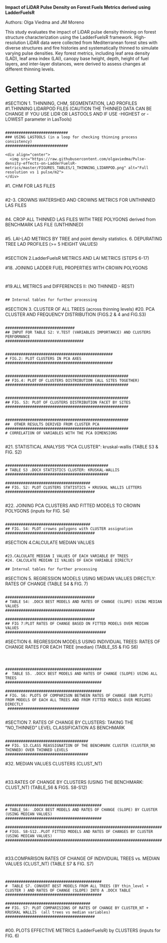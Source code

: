 

**Impact of LiDAR Pulse Density on Forest Fuels Metrics derived using LadderFuelsR**

Authors: Olga Viedma and JM Moreno

This study evaluates the impact of LiDAR pulse density thinning on forest structure characterization using the LadderFuelsR framework. High-resolution LiDAR data were collected from Mediterranean forest sites with diverse structures and fire histories and systematically thinned to simulate varying pulse densities. Key forest metrics, including leaf area density (LAD), leaf area index (LAI), canopy base height, depth, height of fuel layers, and inter-layer distances, were derived to assess changes at different thinning levels.

# Getting Started


#SECTION 1. THINNING, CHM, SEGMENTATION, LAD PROFILES
#1.THINNING LIDARPOD FILES (CAUTION THE THINNED DATA CAN BE CHANGE IF YOU USE LIDR OR LASTOOLS AND IF USE -HIGHEST or -LOWEST parameter in LasTools)
```{r pressure, echo=FALSE}

############################
### USING LASTOOLS (in a loop for checking thinning process consistency)
############################

<div align="center">
  <img src="https://raw.githubusercontent.com/olgaviedma/Pulse-density-effects-on-LadderFuelsR-metrics/master/FIGURES_TABLES/1_THINNING_LIDARPOD.png" alt="Full resolution vs 1 pulse/m2">
</div>

```

#1. CHM FOR LAS FILES
```{r pressure, echo=FALSE}

```
#2-3. CROWNS WATERSHED AND CROWNS METRICS FOR UNTHINNED LAS FILES
```{r pressure, echo=FALSE}

```
#4. CROP ALL THINNED LAS FILES WITH TREE POLYGONS derived from BENCHMARK LAS FILE (UNTHINNED)
```{r pressure, echo=FALSE}

```

#5. LAI-LAD METRICS BY TREE and point density statistics. 6. DEPURATING TREE LAD PROFILES (\>= 5 HEIGHT VALUES)
```{r pressure, echo=FALSE}

```



#SECTION 2.LadderFuelsR METRICS AND LAI METRICS (STEPS 6-17)

#18. JOINING LADDER FUEL PROPERTIES WITH CROWN POLYGONS
```{r Joining crown polygons and ladder fuels metrics, echo=TRUE, message=FALSE, warning=FALSE}


```

#19.ALL METRICS and DIFFERENCES II: (NO THINNED - REST) 
```{r Joining crown polygons and ladder fuels metrics, echo=TRUE, message=FALSE, warning=FALSE}

## Internal tables for further processing
```

#SECTION 3. CLUSTER OF ALL TREES (across thinning levels) 
#20. PCA CLUSTER AND FREQUENCY DISTRIBUTION (FIGS.2 & 4 and FIG.S3)
```{r pressure, echo=FALSE}

###############################
## INPUT FOR TABLE S2: V.TEST (VARIABLES IMPORTANCE) AND CLUSTERS PERFORMANCE
###################################


################################################
# FIG.2: PLOT CLUSTERS IN PCA AXES 
################################################


#######################################################
## FIG.4: PLOT OF CLUSTERS DISTRIBUTION (ALL SITES TOGETHER)  
#######################################################


#######################################################
## FIG. S3: PLOT OF CLUSTERS DISTRIBUTION FACET BY SITES 
#######################################################


#######################################################
##  OTHER RESULTS DERIVED FROM CLUSTER PCA  
#######################################################
# CORRELATION OF VARIABLES WITH THE PCA DIMENSIONS


```
#21. STATISTICAL ANALYSIS "PCA CLUSTER": kruskal-wallis (TABLE S3 & FIG. S2)
```{r pressure, echo=FALSE}

##############################################
# TABLE S3 .DOCX STATISTICS CLUSTER: KRUSKAL-WALLIS 
##############################################   

######################################
## FIG. S2: PLOT CLUSTERS STATISTICS + KRUSKAL WALLIS LETTERS
########################################
 
```
#22. JOINING PCA CLUSTERS AND FITTED MODELS TO CROWN POLYGONS (inputs for FIG. S4)
```{r Joining crown polygons and ladder fuels metrics, echo=TRUE, message=FALSE, warning=FALSE}

######################################
## FIG. S4: PLOT crowns polygons with CLUSTER assignation
########################################

```


#SECTION 4.CALCULATE MEDIAN VALUES
```{r pressure, echo=FALSE}

#23.CALCULATE MEDIAN I VALUES OF EACH VARIABLE BY TREES
#24. CALCULATE MEDIAN II VALUES OF EACH VARIABLE DIRECTLY

## Internal tables for further processing

```


#SECTION 5. REGRESSION MODELS USING MEDIAN VALUES DIRECTLY: RATES OF CHANGE (TABLE S4 & FIG. 7)
```{r pressure, echo=FALSE}

########################################
# TABLE S4: .DOCX BEST MODELS AND RATES OF CHANGE (SLOPE) USING MEDIAN VALUES
########################################

########################################
## FIG 7:PLOT RATES OF CHANGE BASED ON FITTED MODELS OVER MEDIAN VALUES
#############################################

```



#SECTION 6. REGRESSION MODELS USING INDIVIDUAL TREES: RATES OF CHANGE RATES FOR EACH TREE (median) (TABLE_S5 & FIG S6)
```{r, echo=TRUE, message=FALSE, warning=FALSE}



###########################################
#  TABLE S5. .DOCX BEST MODELS AND RATES OF CHANGE (SLOPE) USING ALL TREES
###########################################
  
###########################################
# FIG. S6: PLOTS OF COMPARISON BETWEEN RATES OF CHANGE (BAR PLOTS) FROM MODELS OF EACH ALL TREES AND FROM FITTED MODELS OVER MEDIANS DIRECTLY
 ################################


```



#SECTION 7. RATES OF CHANGE BY CLUSTERS: TAKING THE "NO_THINNED" LEVEL CLASSIFICATION AS BENCHMARK 
```{r pressure, echo=FALSE}

#####################################
## FIG. S3.CLASS REASSIGNATION OF THE BENCHMARK CLUSTER (CLUSTER_NO THINNED) OVER THINNED LEVELS
#####################################

```

#32. MEDIAN VALUES CLUSTERS (CLUST_NT)  
```{r pressure, echo=FALSE}


```

#33.RATES OF CHANGE BY CLUSTERS (USING THE BENCHMARK: CLUST_NT) (TABLE_S6 & FIGS. S8-S12)
```{r pressure, echo=FALSE}


###########################################
# TABLE_S6: .DOCX BEST MODELS AND RATES OF CHANGE (SLOPE) BY CLUSTER (USING MEDIAN VALUES) 
###########################################

######################################################################
# FIGS. S8-S12..PLOT FITTED MODELS AND RATES OF CHANGES BY CLUSTER (USING MEDIAN VALUES) 
######################################################################

 
```

#33.COMPARISON RATES OF CHANGE OF INDIVIDUAL TREES vs. MEDIAN VALUES (CLUST_NT) (TABLE S7 & FIG. S7)
```{r pressure, echo=FALSE}


###########################################
#  TABLE S7. CONVERT BEST MODELS FROM ALL TREES (BY thin_level + CLUSTER ) AND RATES OF CHANGE (SLOPE) INTO A .DOCX TABLE
###########################################

######################################
## FIG. S7: PLOT COMPARISIONS OF RATES OF CHANGE BY CLUSTER_NT + KRUSKAL WALLIS  (all trees vs median variables)
########################################


```

#00. PLOTS EFFECTIVE METRICS (LadderFuelsR) by CLUSTERS (inputs for FIG. 6)
```{r Plots of fuel layers with LAD percentage greater than 25 and the canopy base height (CBH) based on the maximum LAD percentage, echo=TRUE, message=FALSE, warning=FALSE}

```

